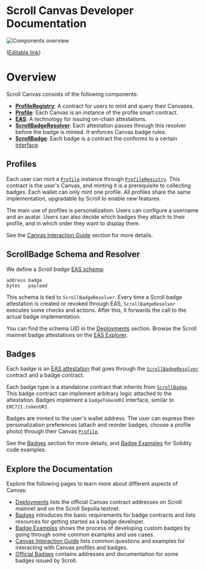 # Scroll Canvas Developer Documentation

![Components overview](../images/overview.png "Overview")

([Editable link](https://viewer.diagrams.net/?tags=%7B%7D&highlight=0000ff&edit=_blank&layers=1&nav=1&title=skelly-v4.drawio#R7VpLc6M4EP41rpo5xIWEMeYYx8nsIdma2Rx2clRABs0K5BVybO%2BvXwkknk7ijCEwNalUyqjVenV%2F%2FVDDxL6K91842kR3LMB0Aq1gP7FXEwgBsIH8UZRDTllY85wQchJoppJwT%2F7Dmmhp6pYEOK0xCsaoIJs60WdJgn1RoyHO2a7Otma0vuoGhbhFuPcRbVP%2FJoGI9Ckcq6T%2FgUkYmZWBpXtiZJg1IY1QwHYVkn09sa84YyJ%2FivdXmCrhGbnk426e6S02xnEiThkQf%2Ft2uwvggibu7Q9%2Fk1hfCbzQykjFwRwYB%2FL8usm4iFjIEkSvS%2BqSs20SYDWrJVslzy1jG0kEkvgDC3HQykRbwSQpEjHVvXLD%2FPBdj88aD6oxdUxzta92rg66lQrO%2FinUIAW4XBNKrxhlPNu7vV742PcLzkrP48KZOWqOttS0IFO25T5%2BQVQGfYiHWLzAZ%2Bd8So6VBbROvmAWY3kmycAxRYI81XGGNFzDgq%2FUqHzQSn2DgsEsn%2FgJ0a1eagLnVB5gGZCnmurn%2F24VFpd%2BLrZLtcfw8ZPjTaBc2yp%2FP2dylLaUiIs1igk95Nx3OKEsZ7qTgPD1s5wZxRIZSz3%2FlZQ0wVz2%2FIl3zc58SMwSlm6Q0kexUprBSa0DrM0%2B76AkwReRtr%2Bsy9Fd82K%2Beah%2BkRA4FZ8%2Bm8NLYWbnz3uPWsEtepTOrIZcREmYyGdfokeewF4%2BYS6I9BaXuiMmQZAbCZb7RY%2FZfAp3G0YSkSnXWU6clcKuPJQxNKsNy5fMVa2K95Mj%2Fk%2BvWHMxNdTpURfW1Fo4bj72UJvpZFzqyb%2Bqk5WzXHj1EWy9TqW9NHFcbOkMaLeQfX1539LkLiIC3%2BdYWu1kkGpoNN3kYWNN9sqn1dRyxMeCZzTwrKTthVWTsu3q9q4STjQpqkQSQ%2BvcI8CW2O79CMfIWMYjN1bxFw5JapY8R6Ytd7zM%2FrS0j9F7EDx0Bha8O2isLRqnxVq8J%2BJ7ySlbD5WecpBq1OPzm9T5atS1T4y6cFRR12uperCkqR5mOrXFzpQ3G5XyzNVjDNobNuU9VX%2FOqPRnHwlwnFG6RGp%2FR6JcyuiTykdHljk4zsgyh%2FZVoibYDsXXsaM6XeZuU%2BZwYJk77ybzLiDbFN9saPEB%2BJv48ld9NOjaRzeufxoB0G0gADRUmwcdPaqHS2Hb%2B3%2FUO37Zeocx304KHrAGTN06E%2B5FsmiqH4v6DD1WPxYfQFe%2F1pRnZQrMxwT202Ppm5Hs2I26Rn%2BVonbForfgCU8tSIBqOaIoTrxfQQLOhwq4512KwFEz6L36FFyql3CymbAE55QborauFYS4MBw%2BRWlKfEPWbKBnPfadEIFZw1y9hrnmQGolRFIq6FBh0z7mzevc%2FBy%2FfMh30GnQMkKvBK3LLFFRUaN5Mf%2FK2f782vMorpWwKeyha9HwI3vIMEbSdIuzu%2FSYsodXUuXOUom5Z00tS6JzMfechV2%2FuM1U38yZyX%2FHdW3YV2CyPpBYXtiWh7YfXGGKQxmCWDImjPYIS5DBEngAQMe1JDgXdec596ae58zmnu1CD3p9AXPgb2PKetJDte%2B59PiVTCtAaZTtC5yVNRk38Ktlv27LyUh7Q340Dst5EX%2Fn25M1BZb51uNns9n%2BCxoGWhUdyQxwTej4ytzNTwtm3sDpnH3sK68hndfkTZXxM%2FzRqa8oDbpedUhlvdC27XpKZGp9I7ah9usin2Mk2iY0Ij9nsNtFjRdA68zCrinkNt9b9Ki09iuLwvH19klW1y4RgndzibJZfjWdK6H89ty%2B%2Fh8%3D))


# Overview

Scroll Canvas consists of the following components:
- [**ProfileRegistry**](../src/profile/ProfileRegistry.sol): A contract for users to mint and query their Canvases.
- [**Profile**](../src/profile/Profile.sol): Each Canvas is an instance of the profile smart contract.
- [**EAS**](https://docs.attest.org/docs/welcome): A technology for issuing on-chain attestations.
- [**ScrollBadgeResolver**](../src/resolver/ScrollBadgeResolver.sol): Each attestation passes through this resolver before the badge is minted. It enforces Canvas badge rules.
- [**ScrollBadge**](../src/badge/ScrollBadge.sol): Each badge is a contract the conforms to a certain [interface](../src/interfaces/IScrollBadge.sol).


## Profiles

Each user can mint a [`Profile`](../src/profile/Profile.sol) instance through [`ProfileRegistry`](../src/profile/ProfileRegistry.sol).
This contract is the user's Canvas, and minting it is a prerequisite to collecting badges.
Each wallet can only mint one profile.
All profiles share the same implementation, upgradable by Scroll to enable new features.

The main use of profiles is personalization.
Users can configure a username and an avatar.
Users can also decide which badges they attach to their profile, and in which order they want to display them.

See the [Canvas Interaction Guide](./canvas-interaction-guide.md) section for more details.


## ScrollBadge Schema and Resolver

We define a *Scroll badge* [EAS schema](https://docs.attest.org/docs/core--concepts/schemas):

```
address badge
bytes   payload
```

This schema is tied to `ScrollBadgeResolver`.
Every time a Scroll badge attestation is created or revoked through EAS, `ScrollBadgeResolver` executes some checks and actions.
After this, it forwards the call to the actual badge implementation.

You can find the schema UID in the [Deployments](./deployments.md) section.
Browse the Scroll mainnet badge attestations on the [EAS Explorer](https://scroll.easscan.org/schema/view/0xd57de4f41c3d3cc855eadef68f98c0d4edd22d57161d96b7c06d2f4336cc3b49).


## Badges

Each badge is an [EAS attestation](https://docs.attest.org/docs/core--concepts/attestations) that goes through the [`ScrollBadgeResolver`](../src/resolver/ScrollBadgeResolver.sol) contract and a badge contract.

Each badge type is a standalone contract that inherits from [`ScrollBadge`](../src/badge/ScrollBadge.sol).
This badge contract can implement arbitrary logic attached to the attestation.
Badges implement a `badgeTokenURI` interface, similar to `ERC721.tokenURI`.

Badges are minted to the user's wallet address.
The user can express their personalization preferences (attach and reorder badges, choose a profile photo) through their Canvas [`Profile`](../src/profile/Profile.sol).

See the [Badges](./badges.md) section for more details, and [Badge Examples](./badge-examples.md) for Solidity code examples.


## Explore the Documentation

Explore the following pages to learn more about different aspects of Canvas:
- [Deployments](./deployments.md) lists the official Canvas contract addresses on Scroll mainnet and on the Scroll Sepolia testnet.
- [Badges](./badges.md) introduces the basic requirements for badge contracts and lists resources for getting started as a badge developer.
- [Badge Examples](./badge-examples.md) shows the process of developing custom badges by going through some common examples and use cases.
- [Canvas Interaction Guide](./canvas-interaction-guide.md) lists common questions and examples for interacting with Canvas profiles and badges.
- [Official Badges](./official-badges) contains addresses and documentation for some badges issued by Scroll.
